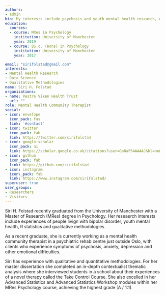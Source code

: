 ```yaml
---
authors:
- admin
bio: My interests include psychosis and youth mental health research, open research and reproducibility, data science and qualitative methodologies.
education:
  courses:
  - course: MRes in Psychology
    institution: University of Manchester
    year: 2019
  - course: BS.c. (Hons) in Psychology  
    institution: University of Manchester
    year: 2017

email: "sirifolstad@gmail.com"
interests:
- Mental Health Research
- Data Science
- Qualitative Methodologies
name: Siri H. Folstad
organizations:
- name: Vestre Viken Health Trust
  url: ""
role: Mental Health Community Therapist
social:
- icon: envelope
  icon_pack: fas
  link: '#contact'
- icon: twitter
  icon_pack: fab
  link: https://twitter.com/sirifolstad
- icon: google-scholar
  icon_pack: ai
  link: https://scholar.google.co.uk/citations?user=Go8aP54AAAAJ&hl=no&oi=ao
- icon: github
  icon_pack: fab
  link: https://github.com/sirifolstad
- icon: instagram
  icon\_pack: fab
  link: https://www.instagram.com/sirifolstad/
superuser: true
user_groups:
- Researchers
- Visitors
---
```


Siri H. Folstad recently graduated from the University of Manchester with a Master of Research (MRes) degree in Psychology. Her reseaerch interests include experiences of people livign with bipolar disorder, youth mental health, R statistics and qualitative methodologies.

As a recent graduate, she is currently working as a mental health community therapist in a psychiatric rehab centre just outside Oslo, with clients who experience symptoms of psychosis, anxiety, depression and other emotional difficulties.

Siri has experience with qualitative and quantitative methodologies. For her master dissertation she completed an in-depth contextualist thematic analysis where she interviewed students in a school about their experiences of a novel therapy called the Take Control Course. She also excelled in her Advanced Statistics and Advanced Statistics Workshop modules within her MRes Psychology course, achieving the highest grade (A / 1:1).  
